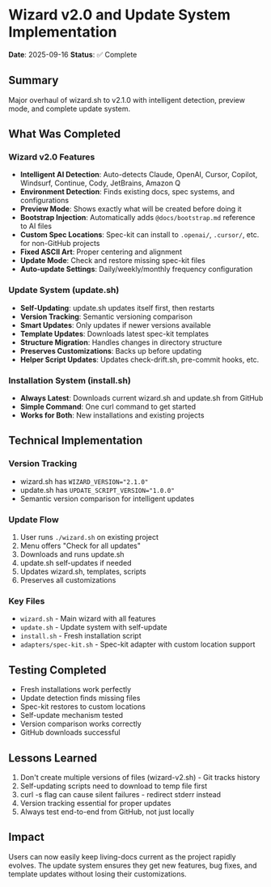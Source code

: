 # Wizard v2.0 and Update System Implementation

**Date**: 2025-09-16
**Status**: ✅ Complete

## Summary
Major overhaul of wizard.sh to v2.1.0 with intelligent detection, preview mode, and complete update system.

## What Was Completed

### Wizard v2.0 Features
- **Intelligent AI Detection**: Auto-detects Claude, OpenAI, Cursor, Copilot, Windsurf, Continue, Cody, JetBrains, Amazon Q
- **Environment Detection**: Finds existing docs, spec systems, and configurations
- **Preview Mode**: Shows exactly what will be created before doing it
- **Bootstrap Injection**: Automatically adds `@docs/bootstrap.md` reference to AI files
- **Custom Spec Locations**: Spec-kit can install to `.openai/`, `.cursor/`, etc. for non-GitHub projects
- **Fixed ASCII Art**: Proper centering and alignment
- **Update Mode**: Check and restore missing spec-kit files
- **Auto-update Settings**: Daily/weekly/monthly frequency configuration

### Update System (update.sh)
- **Self-Updating**: update.sh updates itself first, then restarts
- **Version Tracking**: Semantic versioning comparison
- **Smart Updates**: Only updates if newer versions available
- **Template Updates**: Downloads latest spec-kit templates
- **Structure Migration**: Handles changes in directory structure
- **Preserves Customizations**: Backs up before updating
- **Helper Script Updates**: Updates check-drift.sh, pre-commit hooks, etc.

### Installation System (install.sh)
- **Always Latest**: Downloads current wizard.sh and update.sh from GitHub
- **Simple Command**: One curl command to get started
- **Works for Both**: New installations and existing projects

## Technical Implementation

### Version Tracking
- wizard.sh has `WIZARD_VERSION="2.1.0"`
- update.sh has `UPDATE_SCRIPT_VERSION="1.0.0"`
- Semantic version comparison for intelligent updates

### Update Flow
1. User runs `./wizard.sh` on existing project
2. Menu offers "Check for all updates"
3. Downloads and runs update.sh
4. update.sh self-updates if needed
5. Updates wizard.sh, templates, scripts
6. Preserves all customizations

### Key Files
- `wizard.sh` - Main wizard with all features
- `update.sh` - Update system with self-update
- `install.sh` - Fresh installation script
- `adapters/spec-kit.sh` - Spec-kit adapter with custom location support

## Testing Completed
- Fresh installations work perfectly
- Update detection finds missing files
- Spec-kit restores to custom locations
- Self-update mechanism tested
- Version comparison works correctly
- GitHub downloads successful

## Lessons Learned
1. Don't create multiple versions of files (wizard-v2.sh) - Git tracks history
2. Self-updating scripts need to download to temp file first
3. curl -s flag can cause silent failures - redirect stderr instead
4. Version tracking essential for proper updates
5. Always test end-to-end from GitHub, not just locally

## Impact
Users can now easily keep living-docs current as the project rapidly evolves. The update system ensures they get new features, bug fixes, and template updates without losing their customizations.